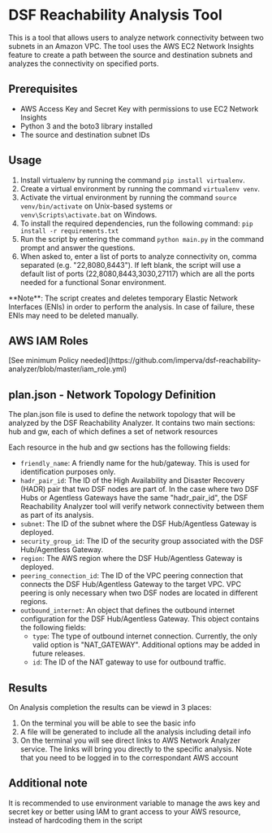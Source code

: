 <div class="markdown prose w-full break-words dark:prose-invert light">
   <h1>DSF Reachability Analysis Tool</h1>
   <p>This is a tool that allows users to analyze network connectivity between two subnets in an Amazon VPC. The tool uses the AWS EC2 Network Insights feature to create a path between the source and destination subnets and analyzes the connectivity on specified ports.</p>
   <h2>Prerequisites</h2>
   <ul>
      <li>AWS Access Key and Secret Key with permissions to use EC2 Network Insights</li>
      <li>Python 3 and the boto3 library installed</li>
      <li>The source and destination subnet IDs</li>
   </ul>
   <h2>Usage</h2>
   <ol>
      <li>Install virtualenv by running the command <code>pip install virtualenv</code>.</li>
      <li>Create a virtual environment by running the command <code>virtualenv venv</code>.</li>
      <li>Activate the virtual environment by running the command <code>source venv/bin/activate</code> on Unix-based systems or <code>venv\Scripts\activate.bat</code> on Windows.</li>
      <li>To install the required dependencies, run the following command: <code>pip install -r requirements.txt</code></li>
      <li>Run the script by entering the command <code>python main.py</code> in the command prompt and answer the questions.</li>
      <li>When asked to, enter a list of ports to analyze connectivity on, comma separated (e.g. "22,8080,8443"). If left blank, the script will use a default list of ports (22,8080,8443,3030,27117) which are all the ports needed for a functional Sonar environment.</li>
   </ol>
   <p>
         **Note**: The script creates and deletes temporary Elastic Network Interfaces (ENIs) in order to perform the analysis. In case of failure, these ENIs may need to be deleted manually.
   </p>
    <h2>AWS IAM Roles</h2>
    <p>
    [See minimum Policy needed](https://github.com/imperva/dsf-reachability-analyzer/blob/master/iam_role.yml)
    </p>
    <h2>plan.json - Network Topology Definition</h2>
    <p>The plan.json file is used to define the network topology that will be analyzed by the DSF Reachability Analyzer. It contains two main sections: hub and gw, each of which defines a set of network resources
    </p>
    <p>
      Each resource in the hub and gw sections has the following fields:
    </p>
    <ul>
      <li><code>friendly_name</code>: A friendly name for the hub/gateway. This is used for identification purposes only.</li>
      <li><code>hadr_pair_id</code>: The ID of the High Availability and Disaster Recovery (HADR) pair that two DSF nodes are part of. In the case where two DSF Hubs or Agentless Gateways have the same "hadr_pair_id", the DSF Reachability Analyzer tool will verify network connectivity between them as part of its analysis.</li>
      <li><code>subnet</code>: The ID of the subnet where the DSF Hub/Agentless Gateway is deployed.</li>
      <li><code>security_group_id</code>: The ID of the security group associated with the DSF Hub/Agentless Gateway.</li>
      <li><code>region</code>: The AWS region where the DSF Hub/Agentless Gateway is deployed.</li>
      <li><code>peering_connection_id</code>: The ID of the VPC peering connection that connects the DSF Hub/Agentless Gateway to the target VPC. VPC peering is only necessary when two DSF nodes are located in different regions.</li>
      <li><code>outbound_internet</code>: An object that defines the outbound internet configuration for the DSF Hub/Agentless Gateway. This object contains the following fields:
          <ul>
            <li><code>type</code>: The type of outbound internet connection. Currently, the only valid option is "NAT_GATEWAY". Additional options may be added in future releases.</li>
            <li><code>id</code>: The ID of the NAT gateway to use for outbound traffic.</li>
          </ul>
      </li>
    </ul>
    <h2>Results</h2>
   <p>On Analysis completion the results can be viewd in 3 places:
   <ol>
      <li>On the terminal you will be able to see the basic info</li>
       <li>A file will be generated to include all the analysis including detail info</li>
       <li>On the terminal you will see direct links to AWS Network Analyzer service. The links will bring you directly to the specific analysis. Note that you need to be logged in to the correspondant AWS account</li>
   </ol>
   </p>
   <h2>Additional note</h2>
   <p>It is recommended to use environment variable to manage the aws key and secret key or better using IAM to grant access to your AWS resource, instead of hardcoding them in the script</p>
</div>
